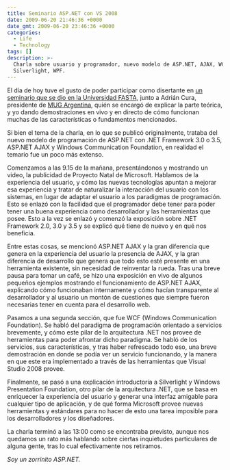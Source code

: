 ```yaml
---
title: Seminario ASP.NET con VS 2008
date: 2009-06-20 21:46:36 +0000
date_gmt: 2009-06-20 23:46:36 +0000
categories:
  - Life
  - Technology
tags: []
description: >-
  Charla sobre usuario y programador, nuevo modelo de ASP.NET, AJAX, WCF,
  Silverlight, WPF.
---
```



El día de hoy tuve el gusto de poder participar como disertante en [un seminario que se dio en la Universidad FASTA](http://www.mug.org.ar/Eventos/3307.aspx), junto a Adrián Cura, presidente de [MUG Argentina](http://www.mug.org.ar/), quién se encargó de explicar la parte teórica, y yo dando demostraciones en vivo y en directo de cómo funcionan muchas de las características o fundamentos mencionados.

Si bien el tema de la charla, en lo que se publicó originalmente, trataba del nuevo modelo de programación de ASP.NET con .NET Framework 3.0 o 3.5, ASP.NET AJAX y Windows Communication Foundation, en realidad el temario fue un poco más extenso.

Comenzamos a las 9.15 de la mañana, presentándonos y mostrando un video, la publicidad de Proyecto Natal de Microsoft. Hablamos de la experiencia del usuario, y cómo las nuevas tecnologías apuntan a mejorar esa experiencia y tratar de naturalizar la interacción del usuario con los sistemas, en lugar de adaptar el usuario a los paradigmas de programación. Esto se enlazó con la facilidad que el programador debe tener para poder tener una buena experiencia como desarrollador y las herramientas que posee. Esto a la vez se enlazó y comenzó la exposición sobre .NET Framework 2.0, 3.0 y 3.5 y se explicó qué tiene de nuevo y en qué nos beneficia.

Entre estas cosas, se mencionó ASP.NET AJAX y la gran diferencia que genera en la experiencia del usuario la presencia de AJAX, y la gran diferencia de desarrollo que genera que todo esto esté presente en una herramienta existente, sin necesidad de reinventar la rueda. Tras una breve pausa para tomar un café, se hizo una exposición en vivo de algunos pequeños ejemplos mostrando el funcionamiento de ASP.NET AJAX, explicando cómo funcionaban internamente y cómo hacían transparente al desarrollador y al usuario un montón de cuestiones que siempre fueron necesarias tener en cuenta para el desarrollo web.

Pasamos a una segunda sección, que fue WCF (Windows Communication Foundation). Se habló del paradigma de programación orientado a servicios brevemente, y cómo este pilar de la arquitectura .NET nos provee de herramientas para poder afrontar dicho paradigma. Se habló de los servicios, sus características, y tras haber refrescado todo eso, una breve demostración en donde se podía ver un servicio funcionando, y la manera en que este era implementado a través de las herramientas que Visual Studio 2008 provee.

Finalmente, se pasó a una explicación introductoria a Silverlight y Windows Presentation Foundation, otro pilar de la arquitectura .NET, que se basa en enriquecer la experiencia del usuario y generar una interfaz amigable para cualquier tipo de aplicación, y de qué forma Microsoft provee nuevas herramientas y estándares para no hacer de esto una tarea imposible para los desarrolladores y los diseñadores.

La charla terminó a las 13:00 como se encontraba previsto, aunque nos quedamos un rato más hablando sobre ciertas inquietudes particulares de alguna gente, tras lo cual efectivamente nos retiramos.

_Soy un zorrinito ASP.NET._
